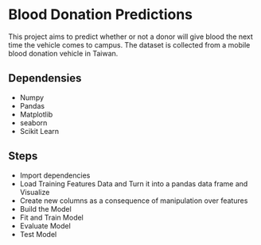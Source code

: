 # Blood Donation Predictions
This project aims to predict whether or not a donor will give blood the next time the vehicle comes to campus. The dataset is collected from a mobile blood donation vehicle in Taiwan. 

## Dependensies
* Numpy
* Pandas
* Matplotlib
* seaborn
* Scikit Learn


## Steps
* Import dependencies
* Load Training Features Data and Turn it into a pandas data frame and Visualize
* Create new columns as a consequence of manipulation over features
* Build the Model
* Fit and Train Model
* Evaluate Model
* Test Model
